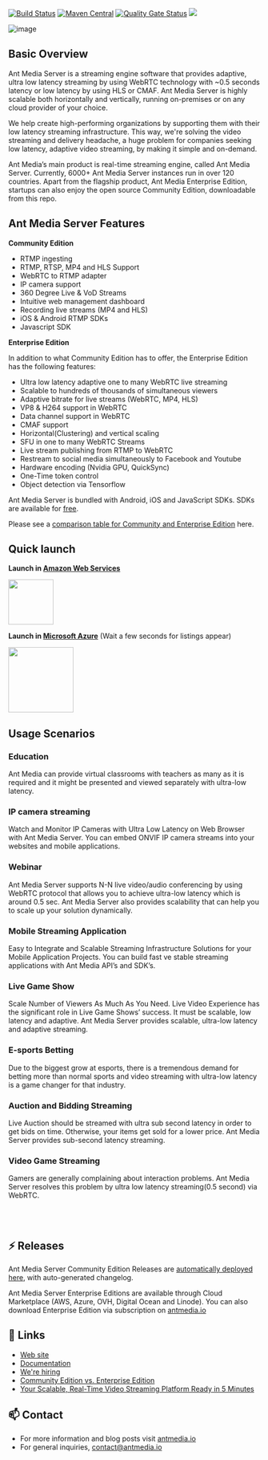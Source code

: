[![Build Status](https://travis-ci.org/ant-media/Ant-Media-Server.svg?branch=master)](https://travis-ci.org/ant-media/Ant-Media-Server)
[![Maven Central](https://maven-badges.herokuapp.com/maven-central/io.antmedia/ant-media-server/badge.svg)](https://maven-badges.herokuapp.com/maven-central/io.antmedia/ant-media-server)
[![Quality Gate Status](https://sonarcloud.io/api/project_badges/measure?project=io.antmedia%3Aant-media-server&metric=alert_status)](https://sonarcloud.io/dashboard?id=io.antmedia%3Aant-media-server)
<a href="https://twitter.com/antmedia_io" ><img src="https://img.shields.io/twitter/follow/antmedia_io.svg?style=social" /> </a>

![image](https://user-images.githubusercontent.com/54481799/95862105-16cb0e00-0d6b-11eb-9087-88888889825d.png)

## Basic Overview

Ant Media Server is a streaming engine software that provides adaptive, ultra low latency streaming by using WebRTC technology with ~0.5 seconds latency or low latency by using HLS or CMAF. Ant Media Server is highly scalable both horizontally and vertically, running on-premises or on any cloud provider of your choice.

We help create high-performing organizations by supporting them with their low latency streaming infrastructure. This way, we're solving the video streaming and delivery headache, a huge problem for companies seeking low latency, adaptive video streaming, by making it simple and on-demand.

Ant Media’s main product is real-time streaming engine, called Ant Media Server. Currently, 6000+ Ant Media Server instances run in over 120 countries. Apart from the flagship product, Ant Media Enterprise Edition, startups can also enjoy the open source Community Edition, downloadable from this repo. 

## Ant Media Server Features

**Community Edition**

 * RTMP ingesting
 * RTMP, RTSP, MP4 and HLS Support	
 * WebRTC to RTMP adapter
 * IP camera support
 * 360 Degree Live & VoD Streams
 * Intuitive web management dashboard
 * Recording live streams (MP4 and HLS)
 * iOS & Android RTMP SDKs
 * Javascript SDK

**Enterprise Edition**

In addition to what Community Edition has to offer, the Enterprise Edition has the following features: 

 * Ultra low latency adaptive one to many WebRTC live streaming 
 * Scalable to hundreds of thousands of simultaneous viewers
 * Adaptive bitrate for live streams (WebRTC, MP4, HLS)
 * VP8 & H264 support in WebRTC 
 * Data channel support in WebRTC
 * CMAF support
 * Horizontal(Clustering) and vertical scaling 
 * SFU in one to many WebRTC Streams
 * Live stream publishing from RTMP to WebRTC 
 * Restream to social media simultaneously to Facebook and Youtube
 * Hardware encoding (Nvidia GPU, QuickSync)
 * One-Time token control
 * Object detection via Tensorflow
 
Ant Media Server is bundled with Android, iOS and JavaScript SDKs. SDKs are available for [free](https://antmedia.io/free-webrtc-android-ios-sdk/).

Please see a [comparison table for Community and Enterprise Edition](https://github.com/ant-media/Ant-Media-Server/wiki#community-edition--enterprise-edition) here.

## Quick launch

<b>Launch in [Amazon Web Services](https://aws.amazon.com/marketplace/search/results?x=0&y=0&searchTerms=Ant+Media+Server&page=1&ref_=nav_search_box)</b>

 <a href="https://aws.amazon.com/marketplace/search/results?x=0&y=0&searchTerms=Ant+Media+Server&page=1&ref_=nav_search_box"><img src="https://i1.wp.com/antmedia.io/wp-content/uploads/2019/06/1200px-Amazon_Web_Services_Logo.svg-300x180.png" width=90/></a>

<b>Launch in [Microsoft Azure](https://azuremarketplace.microsoft.com/en-us/marketplace/apps?search=Ant%20Media%20Server&page=1)</b> (Wait a few seconds for listings appear)

 <a href="https://azuremarketplace.microsoft.com/en-us/marketplace/apps?search=Ant%20Media%20Server&page=1"><img src="https://i1.wp.com/antmedia.io/wp-content/uploads/2019/01/azure-e1548153434609.png" width=130/></a>

 
## Usage Scenarios
### Education
Ant Media can provide virtual classrooms with teachers as many as it is required and it might be presented and viewed separately with ultra-low latency.
### IP camera streaming
Watch and Monitor IP Cameras with Ultra Low Latency on Web Browser with Ant Media Server. You can embed ONVIF IP camera streams into your websites and mobile applications.
### Webinar
Ant Media Server supports N-N live video/audio conferencing by using WebRTC protocol that allows you to achieve ultra-low latency which is around 0.5 sec. Ant Media Server also provides scalability that can help you to scale up your solution dynamically.
### Mobile Streaming Application
Easy to Integrate and Scalable Streaming Infrastructure Solutions for your Mobile Application Projects. You can build fast ve stable streaming applications with Ant Media API’s and SDK’s.
### Live Game Show
Scale Number of Viewers As Much As You Need. Live Video Experience has the significant role in Live Game Shows’ success. It must be scalable, low latency and adaptive.  Ant Media Server provides scalable, ultra-low latency and adaptive streaming.
### E-sports Betting
Due to the biggest grow at esports, there is a tremendous demand for betting more   than normal sports and video streaming with ultra-low latency is a game changer for  that industry.
### Auction and Bidding Streaming
Live Auction should be streamed with ultra sub second latency in order to get bids on
time. Otherwise, your items get sold for a lower price. Ant Media Server provides sub-second  latency streaming.
### Video Game Streaming
Gamers are generally complaining about interaction problems. Ant Media Server resolves this problem by ultra low latency streaming(0.5 second) via WebRTC.

<br/>
<br/>

## ⚡ Releases

Ant Media Server Community Edition Releases are [automatically deployed here](https://github.com/ant-media/Ant-Media-Server/releases), with auto-generated changelog. 

Ant Media Server Enterprise Editions are available through Cloud Marketplace (AWS, Azure, OVH, Digital Ocean and Linode). You can also download Enterprise Edition via subscription on [antmedia.io](https://antmedia.io)


## 🌱 Links

* [Web site](https://antmedia.io)
* [Documentation](https://github.com/ant-media/Ant-Media-Server/wiki)
* [We're hiring](https://angel.co/company/ant-media-1)
* [Community Edition vs. Enterprise Edition](https://github.com/ant-media/Ant-Media-Server/wiki#community-edition--enterprise-edition) 
* [Your Scalable, Real-Time Video Streaming Platform Ready in 5 Minutes](https://www.youtube.com/watch?v=y7bP0u0jQRQ)
 

## 📫 Contact

* For more information and blog posts visit [antmedia.io](https://antmedia.io/blog/)
* For general inquiries, [contact@antmedia.io](mailto:contact@antmedia.io)
